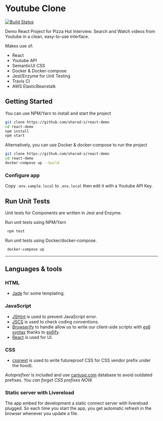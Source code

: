 # Youtube Clone
[![Build Status](https://travis-ci.org/sharad-s/youtube-react.svg?branch=master)](https://travis-ci.org/sharad-s/youtube-react)

Demo React Project for Pizza Hut Interview. 
Search and Watch videos from Youtube in a clean, easy-to-use interface.

Makes use of: 
 - React
 - Youtube API
 - SemanticUI CSS
 - Docker & Docker-compose
 - Jest/Enzyme for Unit Testing
 - Travis CI
 - AWS ElasticBeanstalk

## Getting Started 

You can use NPM/Yarn to install and start the project
```sh
git clone https://github.com/sharad-s/react-demo
cd react-demo
npm install
npm start
```

Alternatively, you can use Docker & docker-compose to run the project
```sh
git clone https://github.com/sharad-s/react-demo
cd react-demo
docker-compose up --build
```

### Configure app

Copy `.env.sample.local` to `.env.local` then edit it with a Youtube API Key. 

## Run Unit Tests
Unit tests for Components are written in Jest and Enzyme.

Run unit tests using NPM/Yarn
```sh
 npm test
```

Run unit tests using Docker/docker-compose.
```sh
 docker-compose up
```

---

## Languages & tools

### HTML

- [Jade](http://jade-lang.com/) for some templating.

### JavaScript

- [JSHint](http://www.jshint.com/docs/) is used to prevent JavaScript error.
- [JSCS](https://npmjs.org/package/jscs) is used to check coding conventions.
- [Browserify](http://browserify.org/) to handle allow us to write our client-side scripts with [es6 syntax](http://es6.github.io/) thanks to [es6ify](https://github.com/thlorenz/es6ify).
- [React](http://facebook.github.io/react) is used for UI.

### CSS

- [cssnext](http://cssnext.putaindecode.io) is used to write futureproof CSS for CSS vendor prefix under the hood).

_Autoprefixer_ is included and use [caniuse.com](http://caniuse.com/) database to avoid outdated prefixes. _You can forget CSS prefixes NOW._

### Static server with Livereload

The app embed for development a static connect server with livereload plugged.
So each time you start the app, you get automatic refresh in the browser whenever you update a file.
